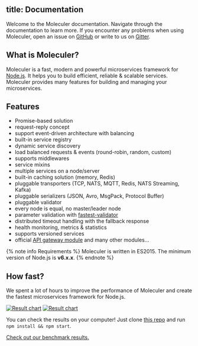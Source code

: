title: Documentation
---
Welcome to the Moleculer documentation. Navigate through the documentation to learn more. If you encounter any problems when using Moleculer, open an issue on [GitHub](https://github.com/moleculerjs/moleculer/issues) or write to us on [Gitter](https://gitter.im/ice-services/moleculer).

## What is Moleculer?

Moleculer is a fast, modern and powerful microservices framework for [Node.js](https://nodejs.org/en/). It helps you to build efficient, reliable & scalable services. Moleculer provides many features for building and managing your microservices.

## Features

- Promise-based solution
- request-reply concept
- support event-driven architecture with balancing
- built-in service registry
- dynamic service discovery
- load balanced requests & events (round-robin, random, custom)
- supports middlewares
- service mixins
- multiple services on a node/server
- built-in caching solution (memory, Redis)
- pluggable transporters (TCP, NATS, MQTT, Redis, NATS Streaming, Kafka)
- pluggable serializers (JSON, Avro, MsgPack, Protocol Buffer)
- pluggable validator
- every node is equal, no master/leader node
- parameter validation with [fastest-validator](https://github.com/icebob/fastest-validator)
- distributed timeout handling with the fallback response
- health monitoring, metrics & statistics
- supports versioned services
- official [API gateway module](https://github.com/moleculerjs/moleculer-web) and many other modules...

{% note info Requirements %}
Moleculer is written in ES2015. The minimum version of Node.js is **v6.x.x**.
{% endnote %}

## How fast?

We spent a lot of hours to improve the performance of Moleculer and create the fastest microservices framework for Node.js.

[![Result chart](https://cloud.highcharts.com/images/utideti/6/600.png)](http://cloud.highcharts.com/show/utideti)
[![Result chart](https://cloud.highcharts.com/images/abyfite/1/600.png)](http://cloud.highcharts.com/show/abyfite)

You can check the results on your computer! Just clone [this repo](https://github.com/icebob/microservices-benchmark) and run `npm install && npm start`.

[Check out our benchmark results.](benchmark.html)
